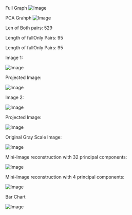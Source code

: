 Full Graph
![Image](full_graph.svg)

PCA Grahph
![Image](pcagraph.svg)


Len of Both pairs:  529

Length of fullOnly Pairs:  95

Length of fullOnly Pairs:  95


Image 1:

![Image](normal_image_1.png)

Projected Image:

![Image](projected_image_32_components.png)

Image 2:

![Image](normal_image_2.png)

Projected Image:

![Image](projected_image_2.png)

Original Gray Scale Image:

![Image](image1_gray.jpeg)


Mini-Image reconstruction with 32 principal components:

![Image](reconstructed.png)

Mini-Image reconstruction with 4 principal components:

![Image](reconstructed_1.png)

Bar Chart

![Image](bar_chart.png)
